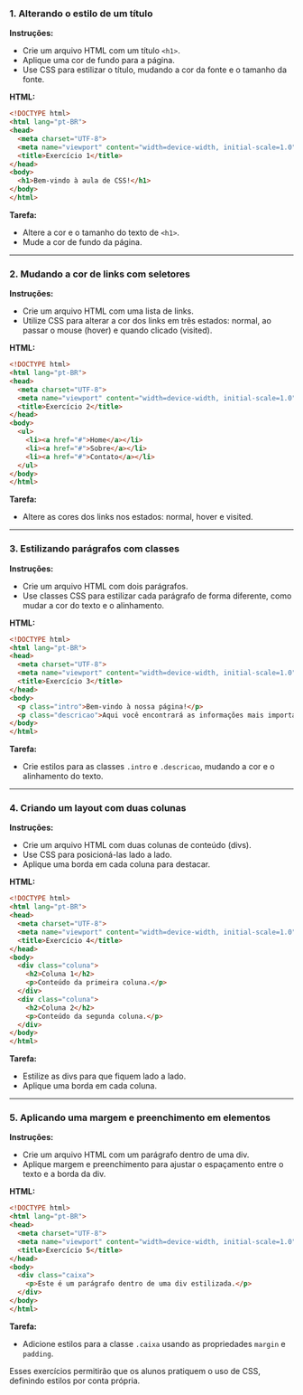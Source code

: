 
### 1. **Alterando o estilo de um título**
   **Instruções:**
   - Crie um arquivo HTML com um título `<h1>`.
   - Aplique uma cor de fundo para a página.
   - Use CSS para estilizar o título, mudando a cor da fonte e o tamanho da fonte.

   **HTML:**
   ```html
   <!DOCTYPE html>
   <html lang="pt-BR">
   <head>
     <meta charset="UTF-8">
     <meta name="viewport" content="width=device-width, initial-scale=1.0">
     <title>Exercício 1</title>
   </head>
   <body>
     <h1>Bem-vindo à aula de CSS!</h1>
   </body>
   </html>
   ```

   **Tarefa:**  
   - Altere a cor e o tamanho do texto de `<h1>`.
   - Mude a cor de fundo da página.

---

### 2. **Mudando a cor de links com seletores**
   **Instruções:**
   - Crie um arquivo HTML com uma lista de links.
   - Utilize CSS para alterar a cor dos links em três estados: normal, ao passar o mouse (hover) e quando clicado (visited).

   **HTML:**
   ```html
   <!DOCTYPE html>
   <html lang="pt-BR">
   <head>
     <meta charset="UTF-8">
     <meta name="viewport" content="width=device-width, initial-scale=1.0">
     <title>Exercício 2</title>
   </head>
   <body>
     <ul>
       <li><a href="#">Home</a></li>
       <li><a href="#">Sobre</a></li>
       <li><a href="#">Contato</a></li>
     </ul>
   </body>
   </html>
   ```

   **Tarefa:**  
   - Altere as cores dos links nos estados: normal, hover e visited.

---

### 3. **Estilizando parágrafos com classes**
   **Instruções:**
   - Crie um arquivo HTML com dois parágrafos.
   - Use classes CSS para estilizar cada parágrafo de forma diferente, como mudar a cor do texto e o alinhamento.

   **HTML:**
   ```html
   <!DOCTYPE html>
   <html lang="pt-BR">
   <head>
     <meta charset="UTF-8">
     <meta name="viewport" content="width=device-width, initial-scale=1.0">
     <title>Exercício 3</title>
   </head>
   <body>
     <p class="intro">Bem-vindo à nossa página!</p>
     <p class="descricao">Aqui você encontrará as informações mais importantes.</p>
   </body>
   </html>
   ```

   **Tarefa:**  
   - Crie estilos para as classes `.intro` e `.descricao`, mudando a cor e o alinhamento do texto.

---

### 4. **Criando um layout com duas colunas**
   **Instruções:**
   - Crie um arquivo HTML com duas colunas de conteúdo (divs).
   - Use CSS para posicioná-las lado a lado.
   - Aplique uma borda em cada coluna para destacar.

   **HTML:**
   ```html
   <!DOCTYPE html>
   <html lang="pt-BR">
   <head>
     <meta charset="UTF-8">
     <meta name="viewport" content="width=device-width, initial-scale=1.0">
     <title>Exercício 4</title>
   </head>
   <body>
     <div class="coluna">
       <h2>Coluna 1</h2>
       <p>Conteúdo da primeira coluna.</p>
     </div>
     <div class="coluna">
       <h2>Coluna 2</h2>
       <p>Conteúdo da segunda coluna.</p>
     </div>
   </body>
   </html>
   ```

   **Tarefa:**  
   - Estilize as divs para que fiquem lado a lado.
   - Aplique uma borda em cada coluna.

---

### 5. **Aplicando uma margem e preenchimento em elementos**
   **Instruções:**
   - Crie um arquivo HTML com um parágrafo dentro de uma div.
   - Aplique margem e preenchimento para ajustar o espaçamento entre o texto e a borda da div.

   **HTML:**
   ```html
   <!DOCTYPE html>
   <html lang="pt-BR">
   <head>
     <meta charset="UTF-8">
     <meta name="viewport" content="width=device-width, initial-scale=1.0">
     <title>Exercício 5</title>
   </head>
   <body>
     <div class="caixa">
       <p>Este é um parágrafo dentro de uma div estilizada.</p>
     </div>
   </body>
   </html>
   ```

   **Tarefa:**  
   - Adicione estilos para a classe `.caixa` usando as propriedades `margin` e `padding`.

Esses exercícios permitirão que os alunos pratiquem o uso de CSS, definindo estilos por conta própria.
